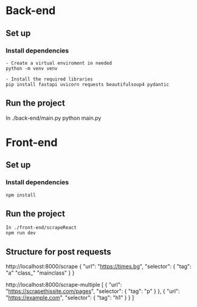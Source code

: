 # Back-end

## Set up

### Install dependencies
    - Create a virtual enviroment in needed
    python -m venv venv

    - Install the required libraries
    pip install fastapi uvicorn requests beautifulsoup4 pydantic

## Run the project

In ./back-end/main.py
    python main.py

# Front-end 

## Set up 

### Install dependencies

    npm install

## Run the project

    In ./front-end/scrapeReact
    npm run dev

## Structure for post requests 

http://localhost:8000/scrape
{
    "url": "https://times.bg",
    "selector": {
        "tag": "a"
        "class_" "mainclass" 
    }
}

http://localhost:8000/scrape-multiple
[
    {
        "url": "https://scrapethissite.com/pages",
        "selector": {
            "tag": "p"
        }
    },
    {
        "url": "https://example.com",
        "selector": {
            "tag": "h1"
        }
    }
]